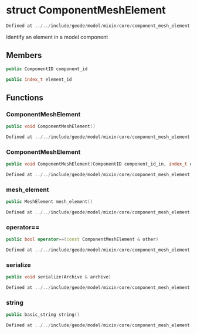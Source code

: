 # struct ComponentMeshElement

```cpp
Defined at ../../include/geode/model/mixin/core/component_mesh_element.h#35
```

 Identify an element in a model component



## Members

```cpp
public ComponentID component_id

```

```cpp
public index_t element_id

```



## Functions

### ComponentMeshElement

```cpp
public void ComponentMeshElement()
```

```cpp
Defined at ../../include/geode/model/mixin/core/component_mesh_element.h#37
```

### ComponentMeshElement

```cpp
public void ComponentMeshElement(ComponentID component_id_in, index_t element_id_in)
```

```cpp
Defined at ../../include/geode/model/mixin/core/component_mesh_element.h#39
```

### mesh_element

```cpp
public MeshElement mesh_element()
```

```cpp
Defined at ../../include/geode/model/mixin/core/component_mesh_element.h#46
```

### operator==

```cpp
public bool operator==(const ComponentMeshElement & other)
```

```cpp
Defined at ../../include/geode/model/mixin/core/component_mesh_element.h#51
```

### serialize

```cpp
public void serialize(Archive & archive)
```

```cpp
Defined at ../../include/geode/model/mixin/core/component_mesh_element.h#58
```

### string

```cpp
public basic_string string()
```

```cpp
Defined at ../../include/geode/model/mixin/core/component_mesh_element.h#68
```



